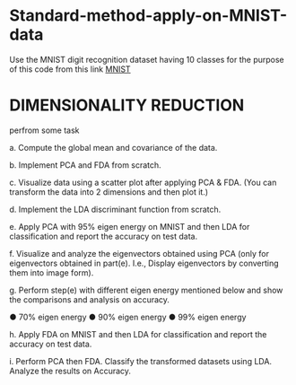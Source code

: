 # Standard-method-apply-on-MNIST-data

 Use the MNIST digit recognition dataset having 10 classes for the purpose of this code from this link
 [MNIST](http://yann.lecun.com/exdb/mnist/)
 
 # DIMENSIONALITY REDUCTION
 perfrom some task
 
 a. Compute the global mean and covariance of the data.
 
 b. Implement PCA and FDA from scratch.
 
 c. Visualize data using a scatter plot after applying PCA & FDA. (You can
 transform the data into 2 dimensions and then plot it.)
 
 d. Implement the LDA discriminant function from scratch.
 
 e. Apply PCA with 95% eigen energy on MNIST and then LDA for classification
 and report the accuracy on test data.
 
 f. Visualize and analyze the eigenvectors obtained using PCA (only for
 eigenvectors obtained in part(e). I.e., Display eigenvectors by converting
 them into image form).
 
 g. Perform step(e) with different eigen energy mentioned below and show the
 comparisons and analysis on accuracy.


  ● 70% eigen energy
  ● 90% eigen energy
  ● 99% eigen energy
  
 h. Apply FDA on MNIST and then LDA for classification and report the accuracy
 on test data.
 
 i. Perform PCA then FDA. Classify the transformed datasets using LDA.
 Analyze the results on Accuracy.
 
 
 
